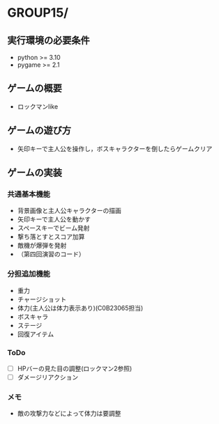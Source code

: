 # GROUP15/

## 実行環境の必要条件
* python >= 3.10
* pygame >= 2.1

## ゲームの概要
* ロックマンlike

## ゲームの遊び方
* 矢印キーで主人公を操作し，ボスキャラクターを倒したらゲームクリア

## ゲームの実装
### 共通基本機能
* 背景画像と主人公キャラクターの描画
* 矢印キーで主人公を動かす
* スペースキーでビーム発射
* 撃ち落とすとスコア加算
* 敵機が爆弾を発射
* （第四回演習のコード）

### 分担追加機能
* 重力
* チャージショット
* 体力(主人公は体力表示あり)(C0B23065担当)
* ボスキャラ
* ステージ
* 回復アイテム

### ToDo
- [ ] HPバーの見た目の調整(ロックマン2参照)
- [ ] ダメージリアクション

### メモ
* 敵の攻撃力などによって体力は要調整